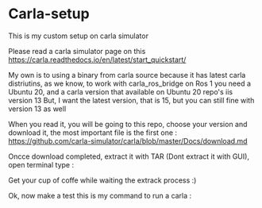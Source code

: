 # Carla-setup

This is my custom setup on carla simulator 

Please read a carla simulator page on this https://carla.readthedocs.io/en/latest/start_quickstart/

My own is to using a binary from carla source because it has latest carla distriutins, as we know, to work with carla_ros_bridge on Ros 1 you need a Ubuntu 20, and a carla version that available on Ubuntu 20 repo's iis version 13
But, I want the latest version, that is 15, but you can still fine with version 13 as well

When you read it, you will be going to this repo, choose your version and download it, the most important file is the first one : https://github.com/carla-simulator/carla/blob/master/Docs/download.md

Oncce download completed, extract it with TAR (Dont extract it with GUI), open terminal type :



Get your cup of coffe while waiting the extrack process :)



Ok, now make a test 
this is my command to run a carla : 


